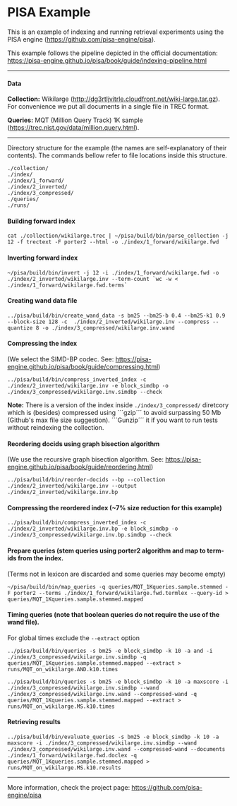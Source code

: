 # PISA Example

This is an example of indexing and running retrieval experiments using the PISA engine (https://github.com/pisa-engine/pisa).

This example follows the pipeline depicted in the official documentation: https://pisa-engine.github.io/pisa/book/guide/indexing-pipeline.html

___
#### Data
**Collection:** Wikilarge (http://dg3rtljvitrle.cloudfront.net/wiki-large.tar.gz). For convenience we put all documents in a single file in TREC format.

**Queries:** MQT (Million Query Track) 1K sample (https://trec.nist.gov/data/million.query.html).

___

Directory structure for the example (the names are self-explanatory of their contents). The commands bellow refer to file locations inside this structure.

```.
./collection/
./index/
./index/1_forward/
./index/2_inverted/
./index/3_compressed/
./queries/
./runs/
```



#### Building forward index
```
cat ./collection/wikilarge.trec | ~/pisa/build/bin/parse_collection -j 12 -f trectext -F porter2 --html -o ./index/1_forward/wikilarge.fwd
```
#### Inverting forward index
```
~/pisa/build/bin/invert -j 12 -i ./index/1_forward/wikilarge.fwd -o ./index/2_inverted/wikilarge.inv --term-count `wc -w < ./index/1_forward/wikilarge.fwd.terms`
```

#### Creating wand data file
```
../pisa/build/bin/create_wand_data -s bm25 --bm25-b 0.4 --bm25-k1 0.9 --block-size 128 -c  ./index/2_inverted/wikilarge.inv --compress --quantize 8 -o ./index/3_compressed/wikilarge.inv.wand
```

#### Compressing the index 
(We select the SIMD-BP codec. See: https://pisa-engine.github.io/pisa/book/guide/compressing.html)
```
../pisa/build/bin/compress_inverted_index -c ./index/2_inverted/wikilarge.inv -e block_simdbp -o ./index/3_compressed/wikilarge.inv.simdbp --check
```

**Note:** There is a version of the index inside ```./index/3_compressed/``` diretcory which is (besides) compressed using ´´´gzip´´´ to avoid surpassing 50 Mb (Github's max file size suggestion). ´´´Gunzip´´´ it if you want to run tests without reindexing the collection.


#### Reordering docids using graph bisection algorithm 
(We use the recursive graph bisection algorithm. See: https://pisa-engine.github.io/pisa/book/guide/reordering.html)
```
../pisa/build/bin/reorder-docids --bp --collection ./index/2_inverted/wikilarge.inv --output ./index/2_inverted/wikilarge.inv.bp 
```

#### Compressing the reordered index (~7% size reduction for this example)
```
../pisa/build/bin/compress_inverted_index -c ./index/2_inverted/wikilarge.inv.bp -e block_simdbp -o ./index/3_compressed/wikilarge.inv.bp.simdbp --check
```

#### Prepare queries (stem queries using porter2 algorithm and map to term-ids from the index. 
(Terms not in lexicon are discarded and some queries may become empty)
```
~/pisa/build/bin/map_queries -q queries/MQT_1Kqueries.sample.stemmed -F porter2 --terms ./index/1_forward/wikilarge.fwd.termlex --query-id > queries/MQT_1Kqueries.sample.stemmed.mapped
```

#### Timing queries (note that boolean queries do not require the use of the wand file). 
For global times exclude the ```--extract``` option
```
../pisa/build/bin/queries -s bm25 -e block_simdbp -k 10 -a and -i ./index/3_compressed/wikilarge.inv.simdbp -q queries/MQT_1Kqueries.sample.stemmed.mapped --extract > runs/MQT_on_wikilarge.AND.k10.times
```
```
../pisa/build/bin/queries -s bm25 -e block_simdbp -k 10 -a maxscore -i ./index/3_compressed/wikilarge.inv.simdbp --wand ./index/3_compressed/wikilarge.inv.wand --compressed-wand -q queries/MQT_1Kqueries.sample.stemmed.mapped --extract > runs/MQT_on_wikilarge.MS.k10.times
```

#### Retrieving results
```
../pisa/build/bin/evaluate_queries -s bm25 -e block_simdbp -k 10 -a maxscore -i ./index/3_compressed/wikilarge.inv.simdbp --wand ./index/3_compressed/wikilarge.inv.wand --compressed-wand --documents ./index/1_forward/wikilarge.fwd.doclex -q queries/MQT_1Kqueries.sample.stemmed.mapped > runs/MQT_on_wikilarge.MS.k10.results
```
___

More information, check the project page: https://github.com/pisa-engine/pisa




